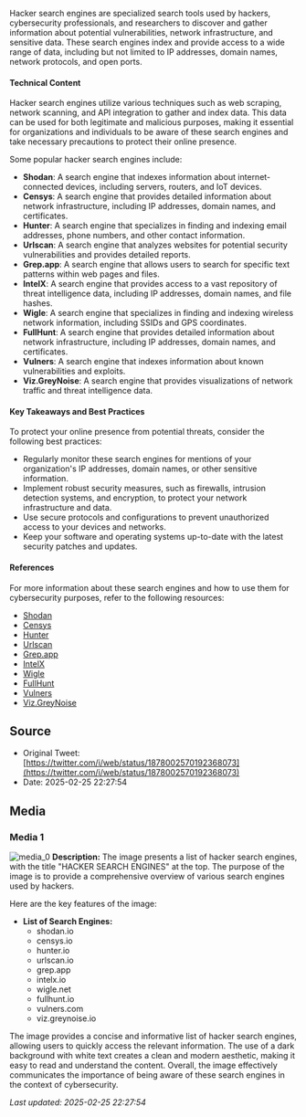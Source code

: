Hacker search engines are specialized search tools used by hackers, cybersecurity professionals, and researchers to discover and gather information about potential vulnerabilities, network infrastructure, and sensitive data. These search engines index and provide access to a wide range of data, including but not limited to IP addresses, domain names, network protocols, and open ports.

#### Technical Content
Hacker search engines utilize various techniques such as web scraping, network scanning, and API integration to gather and index data. This data can be used for both legitimate and malicious purposes, making it essential for organizations and individuals to be aware of these search engines and take necessary precautions to protect their online presence.

Some popular hacker search engines include:
* **Shodan**: A search engine that indexes information about internet-connected devices, including servers, routers, and IoT devices.
* **Censys**: A search engine that provides detailed information about network infrastructure, including IP addresses, domain names, and certificates.
* **Hunter**: A search engine that specializes in finding and indexing email addresses, phone numbers, and other contact information.
* **Urlscan**: A search engine that analyzes websites for potential security vulnerabilities and provides detailed reports.
* **Grep.app**: A search engine that allows users to search for specific text patterns within web pages and files.
* **IntelX**: A search engine that provides access to a vast repository of threat intelligence data, including IP addresses, domain names, and file hashes.
* **Wigle**: A search engine that specializes in finding and indexing wireless network information, including SSIDs and GPS coordinates.
* **FullHunt**: A search engine that provides detailed information about network infrastructure, including IP addresses, domain names, and certificates.
* **Vulners**: A search engine that indexes information about known vulnerabilities and exploits.
* **Viz.GreyNoise**: A search engine that provides visualizations of network traffic and threat intelligence data.

#### Key Takeaways and Best Practices
To protect your online presence from potential threats, consider the following best practices:
* Regularly monitor these search engines for mentions of your organization's IP addresses, domain names, or other sensitive information.
* Implement robust security measures, such as firewalls, intrusion detection systems, and encryption, to protect your network infrastructure and data.
* Use secure protocols and configurations to prevent unauthorized access to your devices and networks.
* Keep your software and operating systems up-to-date with the latest security patches and updates.

#### References
For more information about these search engines and how to use them for cybersecurity purposes, refer to the following resources:
* [Shodan](https://www.shodan.io/)
* [Censys](https://censys.io/)
* [Hunter](https://hunter.io/)
* [Urlscan](https://urlscan.io/)
* [Grep.app](https://grep.app/)
* [IntelX](https://intelx.io/)
* [Wigle](https://wigle.net/)
* [FullHunt](https://fullhunt.io/)
* [Vulners](https://vulners.com/)
* [Viz.GreyNoise](https://viz.greynoise.io/)
## Source

- Original Tweet: [https://twitter.com/i/web/status/1878002570192368073](https://twitter.com/i/web/status/1878002570192368073)
- Date: 2025-02-25 22:27:54


## Media

### Media 1
![media_0](./media_0.jpg)
**Description:** The image presents a list of hacker search engines, with the title "HACKER SEARCH ENGINES" at the top. The purpose of the image is to provide a comprehensive overview of various search engines used by hackers.

Here are the key features of the image:

* **List of Search Engines:**
	+ shodan.io
	+ censys.io
	+ hunter.io
	+ urlscan.io
	+ grep.app
	+ intelx.io
	+ wigle.net
	+ fullhunt.io
	+ vulners.com
	+ viz.greynoise.io

The image provides a concise and informative list of hacker search engines, allowing users to quickly access the relevant information. The use of a dark background with white text creates a clean and modern aesthetic, making it easy to read and understand the content. Overall, the image effectively communicates the importance of being aware of these search engines in the context of cybersecurity.

*Last updated: 2025-02-25 22:27:54*